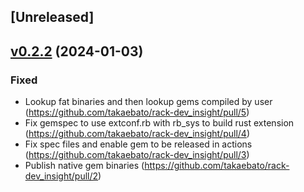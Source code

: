 ## [Unreleased]

## [v0.2.2](https://github.com/takaebato/rack-dev_insight/tree/v0.2.2) (2024-01-03)

### Fixed

- Lookup fat binaries and then lookup gems compiled by user (https://github.com/takaebato/rack-dev_insight/pull/5)
- Fix gemspec to use extconf.rb with rb_sys to build rust extension (https://github.com/takaebato/rack-dev_insight/pull/4)
- Fix spec files and enable gem to be released in actions (https://github.com/takaebato/rack-dev_insight/pull/3)
- Publish native gem binaries (https://github.com/takaebato/rack-dev_insight/pull/2)
